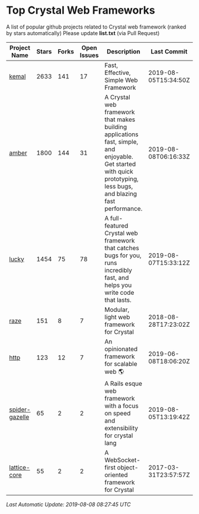 # Top Crystal Web Frameworks

A list of popular github projects related to Crystal web framework (ranked by stars automatically)
Please update **list.txt** (via Pull Request)

| Project Name | Stars | Forks | Open Issues | Description | Last Commit |
| ------------ | ----- | ----- | ----------- | ----------- | ----------- |
| [kemal](https://github.com/kemalcr/kemal) |2633|141|17|Fast, Effective, Simple Web Framework|2019-08-05T15:34:50Z|
| [amber](https://github.com/amberframework/amber) |1800|144|31|A Crystal web framework that makes building applications fast, simple, and enjoyable. Get started with quick prototyping, less bugs, and blazing fast performance.|2019-08-08T06:16:33Z|
| [lucky](https://github.com/luckyframework/lucky) |1454|75|78|A full-featured Crystal web framework that catches bugs for you, runs incredibly fast, and helps you write code that lasts.|2019-08-07T15:33:12Z|
| [raze](https://github.com/samueleaton/raze) |151|8|7|Modular, light web framework for Crystal|2018-08-28T17:23:02Z|
| [http](https://github.com/onyxframework/http) |123|12|7|An opinionated framework for scalable web 🌎|2019-06-08T18:06:20Z|
| [spider-gazelle](https://github.com/spider-gazelle/spider-gazelle) |65|2|2|A Rails esque web framework with a focus on speed and extensibility for crystal lang|2019-08-05T13:19:42Z|
| [lattice-core](https://github.com/jasonl99/lattice-core) |55|2|2|A WebSocket-first object-oriented framework for Crystal|2017-03-31T23:57:57Z|

*Last Automatic Update: 2019-08-08 08:27:45 UTC*